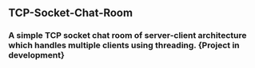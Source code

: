 ## TCP-Socket-Chat-Room
### A simple TCP socket chat room of server-client architecture which handles multiple clients using threading. {Project in development}
